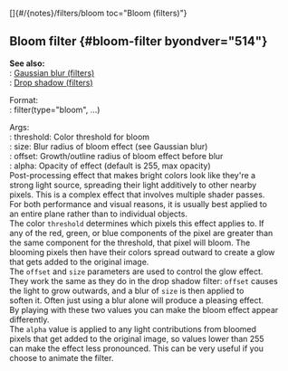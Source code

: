 []{#/{notes}/filters/bloom toc="Bloom (filters)"}    
## Bloom filter {#bloom-filter byondver="514"}    
**See also:**    
:   [Gaussian blur (filters)](/ref/%7Bnotes%7D/filters/blur)    
:   [Drop shadow (filters)](/ref/%7Bnotes%7D/filters/drop_shadow)    
<!-- -->    
Format:    
:   filter(type=\"bloom\", \...)    
<!-- -->    
Args:    
:   threshold: Color threshold for bloom    
:   size: Blur radius of bloom effect (see Gaussian blur)    
:   offset: Growth/outline radius of bloom effect before blur    
:   alpha: Opacity of effect (default is 255, max opacity)    
Post-processing effect that makes bright colors look like they\'re a    
strong light source, spreading their light additively to other nearby    
pixels. This is a complex effect that involves multiple shader passes.    
For both performance and visual reasons, it is usually best applied to    
an entire plane rather than to individual objects.    
The color `threshold` determines which pixels this effect applies to. If    
any of the red, green, or blue components of the pixel are greater than    
the same component for the threshold, that pixel will bloom. The    
blooming pixels then have their colors spread outward to create a glow    
that gets added to the original image.    
The `offset` and `size` parameters are used to control the glow effect.    
They work the same as they do in the drop shadow filter: `offset` causes    
the light to grow outwards, and a blur of `size` is then applied to    
soften it. Often just using a blur alone will produce a pleasing effect.    
By playing with these two values you can make the bloom effect appear    
differently.    
The `alpha` value is applied to any light contributions from bloomed    
pixels that get added to the original image, so values lower than 255    
can make the effect less pronounced. This can be very useful if you    
choose to animate the filter.  